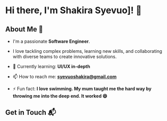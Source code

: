 # Hi there, I'm Shakira Syevuo]! 👋

## About Me 🚀

- I'm a passionate **Software Engineer**. 
- I love tackling complex problems, learning new skills, and collaborating with diverse teams to create innovative solutions.

- 🌱 Currently learning: **UI/UX in-depth**
- 📫 How to reach me: **syevuoshakira@gmail.com**
- ⚡ Fun fact: **I love swimming. My mum taught me the hard way by throwing me into the deep end. It worked 😄**

## Get in Touch 📬

<!--
**ssyevuo/ssyevuo** is a ✨ _special_ ✨ repository because its `README.md` (this file) appears on your GitHub profile.

Here are some ideas to get you started:

- 🔭 I’m currently working on ...
- 🌱 I’m currently learning ...
- 👯 I’m looking to collaborate on ...
- 🤔 I’m looking for help with ...
- 💬 Ask me about ...
- 📫 How to reach me: ...
- 😄 Pronouns: ...
- ⚡ Fun fact: ...
-->
